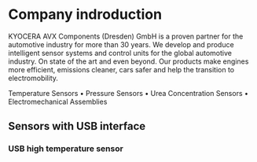 
# Company indroduction
KYOCERA AVX Components (Dresden) GmbH is a proven partner for the automotive industry for more than 30 years. We develop and produce intelligent sensor systems and control units for the global automotive industry. On state of the art and even beyond. Our products make engines more efficient, emissions cleaner, cars safer and help the transition to electromobility.

Temperature Sensors • Pressure Sensors • Urea Concentration Sensors • Electromechanical Assemblies

## Sensors with USB interface

### USB high temperature sensor

